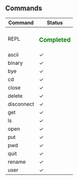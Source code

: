 ## Commands

| Command | Status |
| ------ | ------ |
| REPL | <h3 style="color:green">Completed</h3> |
| ascii | <span>&#10003;</span> |
| binary | <span>&#10003;</span> |
| bye | <span>&#10003;</span> |
| cd | <span>&#10003;</span> |
| close | <span>&#10003;</span> |
| delete | <span>&#10003;</span> |
| disconnect | <span>&#10003;</span> |
| get | <span>&#10003;</span> |
| ls | <span>&#10003;</span> |
| open | <span>&#10003;</span> |
| put | <span>&#10003;</span> |
| pwd | <span>&#10003;</span> |
| quit | <span>&#10003;</span> |
| rename | <span>&#10003;</span> |
| user | <span>&#10003;</span> |